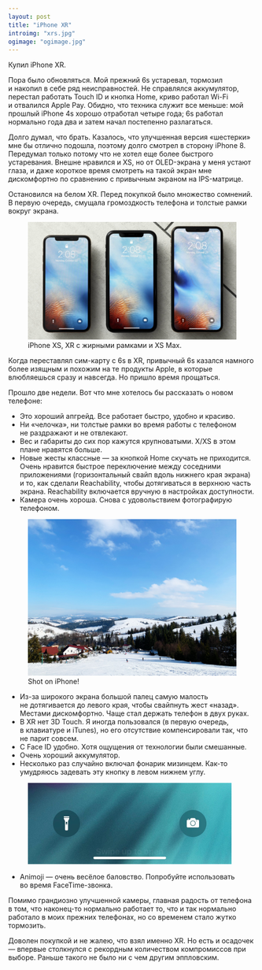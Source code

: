 ```yaml
---
layout: post
title: "iPhone XR"
introimg: "xrs.jpg"
ogimage: "ogimage.jpg"
---
```


Купил iPhone XR.

Пора было обновляться. Мой прежний 6s устаревал, тормозил и накопил в себе ряд неисправностей. Не справлялся аккумулятор, перестал работать Touch ID и кнопка Home, криво работал Wi-Fi и отвалился Apple Pay.<!-- more --> Обидно, что техника служит все меньше: мой прошлый iPhone 4s хорошо отработал четыре года; 6s работал нормально года два и затем начал постепенно разлагаться.

Долго думал, что брать. Казалось, что улучшенная версия «шестерки» мне бы отлично подошла, поэтому долго смотрел в сторону iPhone 8. Передумал только потому что не хотел еще более быстрого устаревания. Внешне нравился и XS, но от OLED-экрана у меня устают глаза, и даже короткое время смотреть на такой экран мне дискомфортно по сравнению с привычным экраном на IPS-матрице.

Остановился на белом XR. Перед покупкой было множество сомнений. В первую очередь, смущала громоздкость телефона и толстые рамки вокруг экрана.

<figure>
  <img src="/i/blog/iphone-xr/comparison.jpeg" alt="">
  <figcaption>iPhone XS, XR с жирными рамками и XS Max.</figcaption>
</figure>

Когда переставлял сим-карту с 6s в XR, привычный 6s казался намного более изящным и похожим на те продукты Apple, в которые влюбляешься сразу и навсегда. Но пришло время прощаться.

Прошло две недели. Вот что мне хотелось бы рассказать о новом телефоне:

- Это хороший апгрейд. Все работает быстро, удобно и красиво.
- Ни «челочка», ни толстые рамки во время работы с телефоном не раздражают и не отвлекают.
- Вес и габариты до сих пор кажутся крупноватыми. X/XS в этом плане нравятся больше.
- Новые жесты классные — за кнопкой Home скучать не приходится. Очень нравится быстрое переключение между соседними приложениями (горизонтальный свайп вдоль нижнего края экрана) и то, как сделали Reachability, чтобы дотягиваться в верхнюю часть экрана. Reachability включается вручную в настройках доступности.
- Камера очень хороша. Снова с удовольствием фотографирую телефоном.

<figure class="figure--wide">
  <img src="/i/blog/iphone-xr/podobovets.jpg" alt="">
  <figcaption>Shot on iPhone!</figcaption>
</figure>

- Из-за широкого экрана большой палец самую малость не дотягивается до левого края, чтобы свайпнуть жест «назад». Местами дискомфортно. Чаще стал держать телефон в двух руках.
- В XR нет 3D Touch. Я иногда пользовался (в первую очередь, в клавиатуре и iTunes), но его отсутствие компенсировали так, что не парит совсем.
- С Face ID удобно. Хотя ощущения от технологии были смешанные.
- Очень хороший аккумулятор.
- Несколько раз случайно включал фонарик мизинцем. Как-то умудряюсь задевать эту кнопку в левом нижнем углу.

<figure class="figure--center">
  <img src="/i/blog/iphone-xr/IMG_0316.jpeg" style="width: 414px;" alt="">
</figure>

- Animoji — очень весёлое баловство. Попробуйте использовать во время FaceTime-звонка.

Помимо грандиозно улучшенной камеры, главная радость от телефона в том, что наконец-то нормально работает то, что и так нормально работало в моих прежних телефонах, но со временем стало жутко тормозить.

Доволен покупкой и не жалею, что взял именно XR. Но есть и осадочек — впервые столкнулся с рекордным количеством компромиссов при выборе. Раньше такого не было ни с чем другим эппловским.